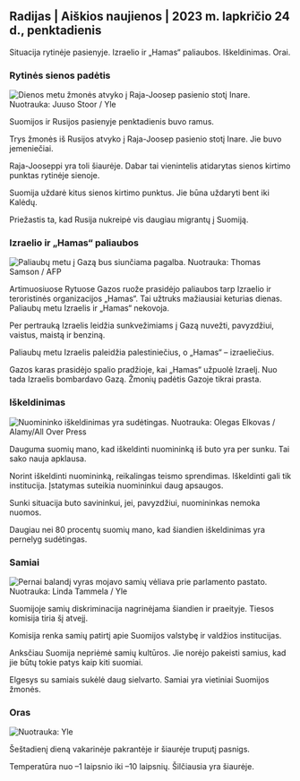 ## Radijas \| Aiškios naujienos \| 2023 m. lapkričio 24 d., penktadienis

Situacija rytinėje pasienyje. Izraelio ir „Hamas“ paliaubos. Iškeldinimas. Orai.

### Rytinės sienos padėtis

![Dienos metu žmonės atvyko į Raja-Joosep pasienio stotį Inare. Nuotrauka: Juuso Stoor / Yle](https://images.cdn.yle.fi/image/upload/c_crop,h_3368,w_5986,x_0,y_0/ar_1.7777777777777777,c_fill,g_faces,h_6275,0/d_1275,0q_auto:eco/f_auto/fl_lossy/v1700827102/39-120618465608fd4818b7)

Suomijos ir Rusijos pasienyje penktadienis buvo ramus.

Trys žmonės iš Rusijos atvyko į Raja-Joosep pasienio stotį Inare. Jie buvo jemeniečiai.

Raja-Jooseppi yra toli šiaurėje. Dabar tai vienintelis atidarytas sienos kirtimo punktas rytinėje sienoje.

Suomija uždarė kitus sienos kirtimo punktus. Jie būna uždaryti bent iki Kalėdų.

Priežastis ta, kad Rusija nukreipė vis daugiau migrantų į Suomiją.

### Izraelio ir „Hamas“ paliaubos

![Paliaubų metu į Gazą bus siunčiama pagalba. Nuotrauka: Thomas Samson / AFP](https://images.cdn.yle.fi/image/upload/c_crop,h_2879,w_5119,x_0,y_533/ar_1.777777777777777,c_fill,g_faces,h_675,0/dpr.1_2q_auto:eco/f_auto/fl_lossy/v1700822253/39-120580865603d3467a7a)

Artimuosiuose Rytuose Gazos ruože prasidėjo paliaubos tarp Izraelio ir teroristinės organizacijos „Hamas“. Tai užtruks mažiausiai keturias dienas. Paliaubų metu Izraelis ir „Hamas“ nekovoja.

Per pertrauką Izraelis leidžia sunkvežimiams į Gazą nuvežti, pavyzdžiui, vaistus, maistą ir benziną.

Paliaubų metu Izraelis paleidžia palestiniečius, o „Hamas“ – izraeliečius.

Gazos karas prasidėjo spalio pradžioje, kai „Hamas“ užpuolė Izraelį. Nuo tada Izraelis bombardavo Gazą. Žmonių padėtis Gazoje tikrai prasta.

### Iškeldinimas

![Nuomininko iškeldinimas yra sudėtingas. Nuotrauka: Olegas Elkovas / Alamy/All Over Press](https://images.cdn.yle.fi/image/upload/c_crop,h_3182,w_5657,x_121,y_740/ar_1.7777777777777777,c_fill_,g_25,/1dpr_1.0/q_auto:eco/f_auto/fl_lossy/v1698135288/39-115380264d2449083906)

Dauguma suomių mano, kad iškeldinti nuomininką iš buto yra per sunku. Tai sako nauja apklausa.

Norint iškeldinti nuomininką, reikalingas teismo sprendimas. Iškeldinti gali tik institucija. Įstatymas suteikia nuomininkui daug apsaugos.

Sunki situacija buto savininkui, jei, pavyzdžiui, nuomininkas nemoka nuomos.

Daugiau nei 80 procentų suomių mano, kad šiandien iškeldinimas yra pernelyg sudėtingas.

### Samiai

![Pernai balandį vyras mojavo samių vėliava prie parlamento pastato. Nuotrauka: Linda Tammela / Yle](https://images.cdn.yle.fi/image/upload/c_crop,h_659,w_1173,x_0,y_133/ar_1.7777777777777777,c_fill,g_faces,h_675,/.dpr1_200,/.q_auto:eco/f_auto/fl_lossy/v1693572536/39-10986686437da2797694)

Suomijoje samių diskriminacija nagrinėjama šiandien ir praeityje. Tiesos komisija tiria šį atvejį.

Komisija renka samių patirtį apie Suomijos valstybę ir valdžios institucijas.

Anksčiau Suomija nepriėmė samių kultūros. Jie norėjo pakeisti samius, kad jie būtų tokie patys kaip kiti suomiai.

Elgesys su samiais sukėlė daug sielvarto. Samiai yra vietiniai Suomijos žmonės.

### Oras

![ Nuotrauka: Yle](https://images.cdn.yle.fi/image/upload/c_crop,h_1080,w_1919,x_0,y_0/ar_1.7777777777777777,c_fill,g_faces,h_675/d_prq_1200/d_prq_10.:eco/f_auto/fl_lossy/v1700835658/39-12063856560b12785459)

Šeštadienį dieną vakarinėje pakrantėje ir šiaurėje truputį pasnigs.

Temperatūra nuo –1 laipsnio iki –10 laipsnių. Šilčiausia yra šiaurėje.